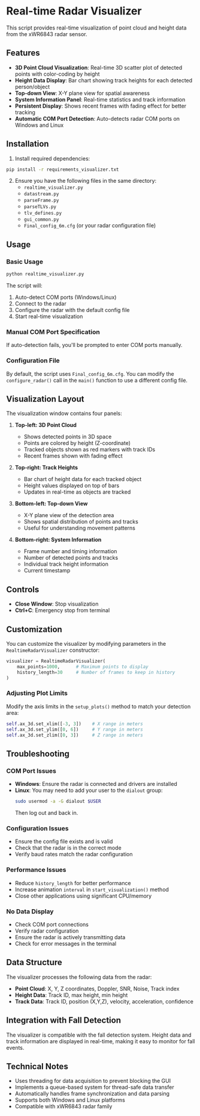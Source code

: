 # Real-time Radar Visualizer

This script provides real-time visualization of point cloud and height data from the xWR6843 radar sensor.

## Features

- **3D Point Cloud Visualization**: Real-time 3D scatter plot of detected points with color-coding by height
- **Height Data Display**: Bar chart showing track heights for each detected person/object
- **Top-down View**: X-Y plane view for spatial awareness
- **System Information Panel**: Real-time statistics and track information
- **Persistent Display**: Shows recent frames with fading effect for better tracking
- **Automatic COM Port Detection**: Auto-detects radar COM ports on Windows and Linux

## Installation

1. Install required dependencies:
```bash
pip install -r requirements_visualizer.txt
```

2. Ensure you have the following files in the same directory:
   - `realtime_visualizer.py`
   - `datastream.py`
   - `parseFrame.py`
   - `parseTLVs.py`
   - `tlv_defines.py`
   - `gui_common.py`
   - `Final_config_6m.cfg` (or your radar configuration file)

## Usage

### Basic Usage
```bash
python realtime_visualizer.py
```

The script will:
1. Auto-detect COM ports (Windows/Linux)
2. Connect to the radar
3. Configure the radar with the default config file
4. Start real-time visualization

### Manual COM Port Specification
If auto-detection fails, you'll be prompted to enter COM ports manually.

### Configuration File
By default, the script uses `Final_config_6m.cfg`. You can modify the `configure_radar()` call in the `main()` function to use a different config file.

## Visualization Layout

The visualization window contains four panels:

1. **Top-left: 3D Point Cloud**
   - Shows detected points in 3D space
   - Points are colored by height (Z-coordinate)
   - Tracked objects shown as red markers with track IDs
   - Recent frames shown with fading effect

2. **Top-right: Track Heights**
   - Bar chart of height data for each tracked object
   - Height values displayed on top of bars
   - Updates in real-time as objects are tracked

3. **Bottom-left: Top-down View**
   - X-Y plane view of the detection area
   - Shows spatial distribution of points and tracks
   - Useful for understanding movement patterns

4. **Bottom-right: System Information**
   - Frame number and timing information
   - Number of detected points and tracks
   - Individual track height information
   - Current timestamp

## Controls

- **Close Window**: Stop visualization
- **Ctrl+C**: Emergency stop from terminal

## Customization

You can customize the visualizer by modifying parameters in the `RealtimeRadarVisualizer` constructor:

```python
visualizer = RealtimeRadarVisualizer(
    max_points=1000,      # Maximum points to display
    history_length=30     # Number of frames to keep in history
)
```

### Adjusting Plot Limits
Modify the axis limits in the `setup_plots()` method to match your detection area:

```python
self.ax_3d.set_xlim([-3, 3])    # X range in meters
self.ax_3d.set_ylim([0, 6])     # Y range in meters  
self.ax_3d.set_zlim([0, 3])     # Z range in meters
```

## Troubleshooting

### COM Port Issues
- **Windows**: Ensure the radar is connected and drivers are installed
- **Linux**: You may need to add your user to the `dialout` group:
  ```bash
  sudo usermod -a -G dialout $USER
  ```
  Then log out and back in.

### Configuration Issues
- Ensure the config file exists and is valid
- Check that the radar is in the correct mode
- Verify baud rates match the radar configuration

### Performance Issues
- Reduce `history_length` for better performance
- Increase animation `interval` in `start_visualization()` method
- Close other applications using significant CPU/memory

### No Data Display
- Check COM port connections
- Verify radar configuration
- Ensure the radar is actively transmitting data
- Check for error messages in the terminal

## Data Structure

The visualizer processes the following data from the radar:

- **Point Cloud**: X, Y, Z coordinates, Doppler, SNR, Noise, Track index
- **Height Data**: Track ID, max height, min height
- **Track Data**: Track ID, position (X,Y,Z), velocity, acceleration, confidence

## Integration with Fall Detection

The visualizer is compatible with the fall detection system. Height data and track information are displayed in real-time, making it easy to monitor for fall events.

## Technical Notes

- Uses threading for data acquisition to prevent blocking the GUI
- Implements a queue-based system for thread-safe data transfer
- Automatically handles frame synchronization and data parsing
- Supports both Windows and Linux platforms
- Compatible with xWR6843 radar family 